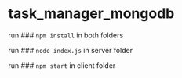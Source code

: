 # task_manager_mongodb

run ### `npm install` in both folders

run ### `node index.js` in server folder

run ### `npm start` in client folder
